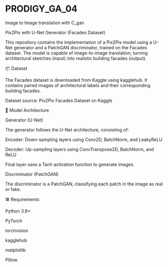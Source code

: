 # PRODIGY_GA_04
Image to Image translation with C_gan

Pix2Pix with U-Net Generator (Facades Dataset)

This repository contains the implementation of a Pix2Pix model using a U-Net generator and a PatchGAN discriminator, trained on the Facades dataset. The model is capable of image-to-image translation, turning architectural sketches (input) into realistic building facades (output).

📦 Dataset

The Facades dataset is downloaded from Kaggle using kagglehub. It contains paired images of architectural labels and their corresponding building facades.

Dataset source: Pix2Pix Facades Dataset on Kaggle

🚀 Model Architecture

Generator (U-Net)

The generator follows the U-Net architecture, consisting of:

Encoder: Down-sampling layers using Conv2D, BatchNorm, and LeakyReLU

Decoder: Up-sampling layers using ConvTranspose2D, BatchNorm, and ReLU

Final layer uses a Tanh activation function to generate images.

Discriminator (PatchGAN)

The discriminator is a PatchGAN, classifying each patch in the image as real or fake.



🛠️ Requirements

Python 3.8+

PyTorch

torchvision

kagglehub

matplotlib

Pillow

